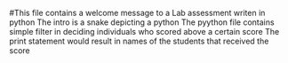 #This file contains a welcome message to a Lab assessment writen in python
The intro is a snake depicting a python 
The pyython file contains simple filter in deciding individuals who scored above a certain score 
The print statement would result in names of the students that received the score
